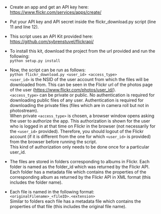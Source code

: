- Create an app and get an API key here: https://www.flickr.com/services/apps/create/

- Put your API key and API secret inside the flickr_download.py script (line 11 and line 12).

- This script uses an API Kit provided here: https://github.com/sybrenstuvel/flickrapi/

- To install this kit, download the project from the url provided and run the following:  
`python setup.py install`

- Now, the script can be run as follows:  
`python flickr_download.py <user_id> <access_type>`  
`<user_id>` is the NSID of the user account from which the files will be downloaded from. This can be seen in the Flickr url of the photos page of the user (https://www.flickr.com/photos/user_id/).  
`<access_type>` can be private or public. No authentication is required for downloading public files of any user. Authentication is required for downloading the private files (files which are in camera roll but not in photostream).  
When private `<access_type>` is chosen, a browser window opens asking the user to authorize the app. This authorization is shown for the user who is logged in at that time on Flickr in the browser (not necessarily for the `<user_id>` provided). Therefore, you should logout of the Flickr account (if it is different from the one for which `<user_id>` is provided) from the browser before running the script.  
This kind of authorization only needs to be done once for a particular user_id.

- The files are stored in folders corresponding to albums in Flickr. Each folder is named as the folder_id which was returned by the Flickr API. Each folder has a metadata file which contains the properties of the corresponding album as returned by the Flickr API in XML format (this includes the folder name). 

- Each file is named in the following format:   
`<originalFilename>_<fileID>.<extension>`  
Similar to folders each file has a metadata file which contains the properties of that file (this includes the original file name). 
